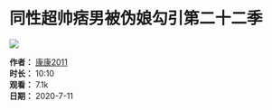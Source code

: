 # 同性超帅痞男被伪娘勾引第二十二季

![](https://img.ml0987.com/thumb/382509.webp)

**作者：** [康康2011](user.htm?author=%E5%BA%B7%E5%BA%B72011)  
**时长：** 10:10  
**观看：** 7.1k  
**日期：** 2020-7-11

<!-- 正文内容已提取，移除了视频播放器控制、前进后退按钮、广告及无关的推荐信息 -->